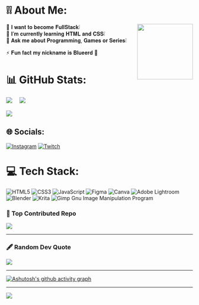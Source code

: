 # ❕❕ About Me:
<img align="right" width="150px" src="https://media.discordapp.net/attachments/808414866711773227/1129518045417705572/IMG_8229.gif">
💎 𝐈 𝐰𝐚𝐧𝐭 𝐭𝐨 𝐛𝐞𝐜𝐨𝐦𝐞 𝐅𝐮𝐥𝐥𝐒𝐭𝐚𝐜𝐤❕<br>
📖 𝐈’𝐦 𝐜𝐮𝐫𝐫𝐞𝐧𝐭𝐥𝐲 𝐥𝐞𝐚𝐫𝐧𝐢𝐧𝐠 𝐇𝐓𝐌𝐋 𝐚𝐧𝐝 𝐂𝐒𝐒❕<br>
💬 𝐀𝐬𝐤 𝐦𝐞 𝐚𝐛𝐨𝐮𝐭 𝐏𝐫𝐨𝐠𝐫𝐚𝐦𝐦𝐢𝐧𝐠, 𝐆𝐚𝐦𝐞𝐬 𝐨𝐫 𝐒𝐞𝐫𝐢𝐞𝐬❕<br>

⚡ 𝐅𝐮𝐧 𝐟𝐚𝐜𝐭 𝐦𝐲 𝐧𝐢𝐜𝐤𝐧𝐚𝐦𝐞 𝐢𝐬 𝐁𝐥𝐮𝐞𝐞𝐫𝐝 🔵

# 📊 GitHub Stats:
<div>
 <img src="https://github-readme-stats-victoriaesteves.vercel.app/api?username=VictoriaEsteves&theme=nightowl&hide_border=true&include_all_commits=true&count_private=true"> &nbsp &nbsp
 <img src="https://github-readme-stats-victoriaesteves.vercel.app/api/top-langs/?username=VictoriaEsteves&theme=nightowl&hide_border=true&include_all_commits=true&count_private=true&layout=compact">
 <br>
 <br>
 <img src="https://github-readme-streak-stats.herokuapp.com/?user=VictoriaEsteves&theme=nightowl&hide_border=true"><br/>
</div>

## 🌐 Socials: 
[![Instagram](https://img.shields.io/badge/Instagram-543DE0?style=for-the-badge&logo=instagram&logoColor=white)](https://instagram.com/Victoria.Esteves) [![Twitch](https://img.shields.io/badge/Twitch-9146FF?style=for-the-badge&logo=twitch&logoColor=white)](https://twitch.tv/Blueerd) 

# 💻 Tech Stack:
![HTML5](https://img.shields.io/badge/html5-%23E34F26.svg?style=for-the-badge&logo=html5&logoColor=white) ![CSS3](https://img.shields.io/badge/css3-%231572B6.svg?style=for-the-badge&logo=css3&logoColor=white)  ![JavaScript](https://img.shields.io/badge/javascript-%23323330.svg?style=for-the-badge&logo=javascript&logoColor=%23F7DF1E) ![Figma](https://img.shields.io/badge/figma-%23F24E1E.svg?style=for-the-badge&logo=figma&logoColor=white) ![Canva](https://img.shields.io/badge/Canva-%2300C4CC.svg?style=for-the-badge&logo=Canva&logoColor=white) ![Adobe Lightroom](https://img.shields.io/badge/Adobe%20Lightroom-31A8FF.svg?style=for-the-badge&logo=Adobe%20Lightroom&logoColor=white) ![Blender](https://img.shields.io/badge/blender-%23F5792A.svg?style=for-the-badge&logo=blender&logoColor=white) ![Krita](https://img.shields.io/badge/Krita-203759?style=for-the-badge&logo=krita&logoColor=EEF37B) ![Gimp Gnu Image Manipulation Program](https://img.shields.io/badge/Gimp-657D8B?style=for-the-badge&logo=gimp&logoColor=FFFFFF) 

### 💎 Top Contributed Repo
![](https://github-contributor-stats.vercel.app/api?username=VictoriaEsteves&limit=5&theme=nightowl&combine_all_yearly_contributions=true)

---

### 🖋 Random Dev Quote
![](https://quotes-github-readme.vercel.app/api?type=horizontal&theme=dark)

---

[![Ashutosh's github activity graph](https://github-readme-activity-graph.vercel.app/graph?username=VictoriaEsteves&bg_color=0d1117&color=7fdbca&line=a77ecb&point=e3e3e3&area=true&hide_border=true)](https://github.com/ashutosh00710/github-readme-activity-graph)

---
[![](https://visitcount.itsvg.in/api?id=VictoriaEsteves&icon=5&color=12)](https://visitcount.itsvg.in)


<!-- Proudly created with GPRM ( https://gprm.itsvg.in ) -->
